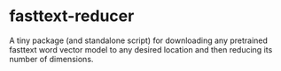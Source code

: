 # fasttext-reducer
A tiny package (and standalone script) for downloading any pretrained fasttext word vector model to any desired location and then reducing its number of dimensions.
